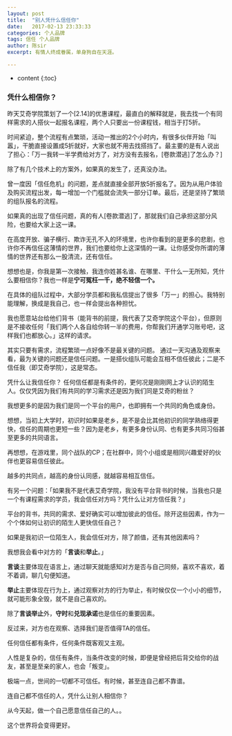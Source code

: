 ```yaml
---
layout: post
title:  "别人凭什么信任你"
date:   2017-02-13 23:33:33
categories: 个人品牌
tags: 信任 个人品牌
author: 陈sir
excerpt: 有情人终成眷属，单身狗自在天涯。

---
```

* content
{:toc}

### 凭什么相信你？

昨天艾奇学院策划了一个[2.14]的优惠课程，最直白的解释就是，我去找一个有同样需求的人搭伙一起报名课程，两个人只要出一份课程钱，相当于打5折。

时间紧迫，整个流程有点繁琐，活动一推出的2个小时内，有很多伙伴开始「叫嚣」，干脆直接设置成5折就好，大家也就不用去找搭挡了。最主要的是有人说出了担心：「万一我转一半学费给对方了，对方没有去报名，[卷款潜逃]了怎么办？]

除了有几个技术上的方案外，如果真的发生了，还真没办法。

曾一度因「信任危机」的问题，差点就直接全部开放5折报名了。因为从用户体验及购买流程出发，每一增加一个门槛就会流失一部分订单。最后，还是坚持了繁琐的组队报名的流程。

如果真的出现了信任问题，真的有人[卷款潜逃]了，那就我们自己承担这部分风险，也要给大家上这一课。

在高度开放、骗子横行、欺诈无孔不入的环境里，也许你看到的是更多的悲剧，也许你不再信任这薄情的世界，我们也要给你上这深情的一课。让你感受你所谓的薄情的世界还有那么一股清流，还有信任。

想想也是，你我是第一次接触，我连你姓甚名谁、在哪里、干什么一无所知，凭什么要相信你？我也一样是**宁可冤枉一千，绝不轻信一个。**

在具体的组队过程中，大部分学员都和我私信提出了很多「万一」的担心。我特别能理解，换成是我自己，也一样会提出各种担忧。

我也愿意站台给他们背书（能背书的前提，我代表了艾奇学院这个平台），但原则是不接收任何「我们两个人各自给你转一半的费用，你帮我们开通学习账号吧，这样我们也都放心。」这样的请求。

其实只要有需求，流程繁琐一点好像不是最关键的问题。
通过一天沟通及观察来看，最为关键的问题还是信任问题。一是搭伙组队可能会互相不信任彼此；二是不信任我（即艾奇学院），这是常态。

凭什么让我信任你？
任何信任都是有条件的，更何况是刚刚网上才认识的陌生人。仅仅凭因为我们有共同的学习需求还是因为我们同是艾奇的粉丝？

我想更多的是因为我们是同一个平台的用户，也即拥有一个共同的角色或身份。

想想，当初上大学时，初识时如果是老乡，是不是会比其他初识的同学熟络得更快，信任的周期也更短一些？因为是老乡，有更多身份认同、也有更多共同习俗甚至更多的共同语言。

再想想，在游戏里，同个战队的CP；在社群中，同个小组或是相同兴趣爱好的伙伴也更容易信任彼此。

越多的共同点，越高的身份认同感，就越容易相互信任。

有另一个问题：「如果我不是代表艾奇学院，我没有平台背书的时候，当我也只是一个有课程需求的学员，我会信任对方吗？凭什么让对方信任我？」

平台的背书，共同的需求、爱好确实可以增加彼此的信任。除开这些因素，作为一个个体如何让初识的陌生人更快信任自己？

如果是我初识一位陌生人，我会信任对方，除了颜值，还有其他因素吗？

我想我会看中对方的「**言谈**和**举止**。」

**言谈**主要体现在语言上，通过聊天就能感知对方是否与自己同频，喜欢不喜欢，着不着调，聊几句便知道。

**举止**主要体现在行为上，通过观察对方的行为举止，有时候仅仅一个小小的细节，就可能形象全毁，就不是自己喜欢的。

除了**言谈举止**外，**守时**和**兑现承诺**也是信任的重要因素。

反过来，对方也在观察、选择我们是否值得TA的信任。

任何信任都有条件，任何条件既客观又主观。

人性是复杂的，信任有条件，当条件改变的时候，即便是曾经把后背交给你的战友，甚至是至亲的家人，也会「叛变」。

极端一点，世间的一切都不可信任。有时候，甚至连自己都不靠谱。

连自己都不信任的人，凭什么让别人相信你？

从今天起，做一个自己愿意信任自己的人。。

这个世界将会变得更好。


